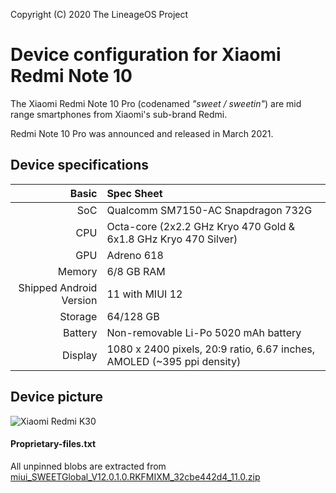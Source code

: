 Copyright (C) 2020 The LineageOS Project

Device configuration for Xiaomi Redmi Note 10
=========================================

The Xiaomi Redmi Note 10 Pro (codenamed _"sweet / sweetin"_) are mid range smartphones from Xiaomi's sub-brand Redmi.

Redmi Note 10 Pro was announced and released in March 2021.

## Device specifications

Basic   | Spec Sheet
-------:|:-------------------------
SoC     | Qualcomm SM7150-AC Snapdragon 732G
CPU     | Octa-core (2x2.2 GHz Kryo 470 Gold & 6x1.8 GHz Kryo 470 Silver)
GPU     | Adreno 618
Memory  | 6/8 GB RAM
Shipped Android Version | 11 with MIUI 12
Storage | 64/128 GB
Battery | Non-removable Li-Po 5020 mAh battery
Display | 1080 x 2400 pixels, 20:9 ratio, 6.67 inches, AMOLED (~395 ppi density)

## Device picture

![Xiaomi Redmi K30](https://i01.appmifile.com/webfile/globalimg/products/pc/redmi-note-10-pro/specs-header.png "Xiaomi Redmi Note 10 Pro")

#### Proprietary-files.txt
All unpinned blobs are extracted from [miui_SWEETGlobal_V12.0.1.0.RKFMIXM_32cbe442d4_11.0.zip](https://bigota.d.miui.com/V12.0.1.0.RKFMIXM/miui_SWEETGlobal_V12.0.1.0.RKFMIXM_32cbe442d4_11.0.zip)
